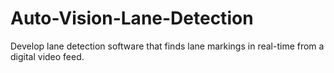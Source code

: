 # Auto-Vision-Lane-Detection
Develop lane detection software that finds lane markings in real-time from a digital video feed.
